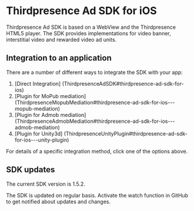 # Thirdpresence Ad SDK for iOS

Thirdpresence Ad SDK is based on a WebView and the Thirdpresence HTML5 player. The SDK provides implementations for video banner, interstitial video and rewarded video ad units. 

## Integration to an application

There are a number of different ways to integrate the SDK with your app:

1. [Direct Integration] (ThirdpresenceAdSDK#thirdpresence-ad-sdk-for-ios)
2. [Plugin for MoPub mediation] (ThirdpresenceMopubMediation#thirdpresence-ad-sdk-for-ios---mopub-mediation)
3. [Plugin for Admob mediation] (ThirdpresenceAdmobMediation#thirdpresence-ad-sdk-for-ios---admob-mediation)
4. [Plugin for Unity3d] (ThirdpresenceUnityPlugin#thirdpresence-ad-sdk-for-ios---unity-plugin)

For details of a specific integration method, click one of the options above.

## SDK updates

The current SDK version is 1.5.2.

The SDK is updated on regular basis. Activate the watch function in GitHub to get notified about updates and changes. 
